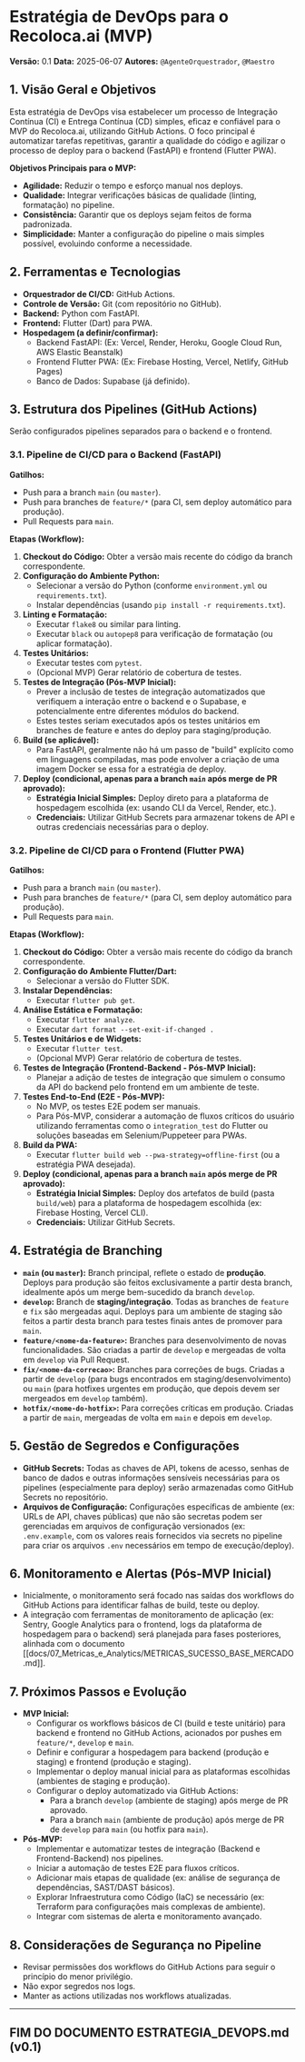 # Estratégia de DevOps para o Recoloca.ai (MVP)

**Versão:** 0.1
**Data:** 2025-06-07
**Autores:** `@AgenteOrquestrador`, `@Maestro`

## 1. Visão Geral e Objetivos

Esta estratégia de DevOps visa estabelecer um processo de Integração Contínua (CI) e Entrega Contínua (CD) simples, eficaz e confiável para o MVP do Recoloca.ai, utilizando GitHub Actions. O foco principal é automatizar tarefas repetitivas, garantir a qualidade do código e agilizar o processo de deploy para o backend (FastAPI) e frontend (Flutter PWA).

**Objetivos Principais para o MVP:**

*   **Agilidade:** Reduzir o tempo e esforço manual nos deploys.
*   **Qualidade:** Integrar verificações básicas de qualidade (linting, formatação) no pipeline.
*   **Consistência:** Garantir que os deploys sejam feitos de forma padronizada.
*   **Simplicidade:** Manter a configuração do pipeline o mais simples possível, evoluindo conforme a necessidade.

## 2. Ferramentas e Tecnologias

*   **Orquestrador de CI/CD:** GitHub Actions.
*   **Controle de Versão:** Git (com repositório no GitHub).
*   **Backend:** Python com FastAPI.
*   **Frontend:** Flutter (Dart) para PWA.
*   **Hospedagem (a definir/confirmar):**
    *   Backend FastAPI: (Ex: Vercel, Render, Heroku, Google Cloud Run, AWS Elastic Beanstalk)
    *   Frontend Flutter PWA: (Ex: Firebase Hosting, Vercel, Netlify, GitHub Pages)
    *   Banco de Dados: Supabase (já definido).

## 3. Estrutura dos Pipelines (GitHub Actions)

Serão configurados pipelines separados para o backend e o frontend.

### 3.1. Pipeline de CI/CD para o Backend (FastAPI)

**Gatilhos:**

*   Push para a branch `main` (ou `master`).
*   Push para branches de `feature/*` (para CI, sem deploy automático para produção).
*   Pull Requests para `main`.

**Etapas (Workflow):**

1.  **Checkout do Código:** Obter a versão mais recente do código da branch correspondente.
2.  **Configuração do Ambiente Python:**
    *   Selecionar a versão do Python (conforme `environment.yml` ou `requirements.txt`).
    *   Instalar dependências (usando `pip install -r requirements.txt`).
3.  **Linting e Formatação:**
    *   Executar `flake8` ou similar para linting.
    *   Executar `black` ou `autopep8` para verificação de formatação (ou aplicar formatação).
4.  **Testes Unitários:**
    *   Executar testes com `pytest`.
    *   (Opcional MVP) Gerar relatório de cobertura de testes.
5.  **Testes de Integração (Pós-MVP Inicial):**
    *   Prever a inclusão de testes de integração automatizados que verifiquem a interação entre o backend e o Supabase, e potencialmente entre diferentes módulos do backend.
    *   Estes testes seriam executados após os testes unitários em branches de feature e antes do deploy para staging/produção.
5.  **Build (se aplicável):**
    *   Para FastAPI, geralmente não há um passo de "build" explícito como em linguagens compiladas, mas pode envolver a criação de uma imagem Docker se essa for a estratégia de deploy.
6.  **Deploy (condicional, apenas para a branch `main` após merge de PR aprovado):**
    *   **Estratégia Inicial Simples:** Deploy direto para a plataforma de hospedagem escolhida (ex: usando CLI da Vercel, Render, etc.).
    *   **Credenciais:** Utilizar GitHub Secrets para armazenar tokens de API e outras credenciais necessárias para o deploy.

### 3.2. Pipeline de CI/CD para o Frontend (Flutter PWA)

**Gatilhos:**

*   Push para a branch `main` (ou `master`).
*   Push para branches de `feature/*` (para CI, sem deploy automático para produção).
*   Pull Requests para `main`.

**Etapas (Workflow):**

1.  **Checkout do Código:** Obter a versão mais recente do código da branch correspondente.
2.  **Configuração do Ambiente Flutter/Dart:**
    *   Selecionar a versão do Flutter SDK.
3.  **Instalar Dependências:**
    *   Executar `flutter pub get`.
4.  **Análise Estática e Formatação:**
    *   Executar `flutter analyze`.
    *   Executar `dart format --set-exit-if-changed .`
5.  **Testes Unitários e de Widgets:**
    *   Executar `flutter test`.
    *   (Opcional MVP) Gerar relatório de cobertura de testes.
6.  **Testes de Integração (Frontend-Backend - Pós-MVP Inicial):**
    *   Planejar a adição de testes de integração que simulem o consumo da API do backend pelo frontend em um ambiente de teste.
7.  **Testes End-to-End (E2E - Pós-MVP):**
    *   No MVP, os testes E2E podem ser manuais.
    *   Para Pós-MVP, considerar a automação de fluxos críticos do usuário utilizando ferramentas como o `integration_test` do Flutter ou soluções baseadas em Selenium/Puppeteer para PWAs.
6.  **Build da PWA:**
    *   Executar `flutter build web --pwa-strategy=offline-first` (ou a estratégia PWA desejada).
7.  **Deploy (condicional, apenas para a branch `main` após merge de PR aprovado):**
    *   **Estratégia Inicial Simples:** Deploy dos artefatos de build (pasta `build/web`) para a plataforma de hospedagem escolhida (ex: Firebase Hosting, Vercel CLI).
    *   **Credenciais:** Utilizar GitHub Secrets.

## 4. Estratégia de Branching

*   **`main` (ou `master`):** Branch principal, reflete o estado de **produção**. Deploys para produção são feitos exclusivamente a partir desta branch, idealmente após um merge bem-sucedido da branch `develop`.
*   **`develop`:** Branch de **staging/integração**. Todas as branches de `feature` e `fix` são mergeadas aqui. Deploys para um ambiente de staging são feitos a partir desta branch para testes finais antes de promover para `main`.
*   **`feature/<nome-da-feature>`:** Branches para desenvolvimento de novas funcionalidades. São criadas a partir de `develop` e mergeadas de volta em `develop` via Pull Request.
*   **`fix/<nome-da-correcao>`:** Branches para correções de bugs. Criadas a partir de `develop` (para bugs encontrados em staging/desenvolvimento) ou `main` (para hotfixes urgentes em produção, que depois devem ser mergeados em `develop` também).
*   **`hotfix/<nome-do-hotfix>`:** Para correções críticas em produção. Criadas a partir de `main`, mergeadas de volta em `main` e depois em `develop`.

## 5. Gestão de Segredos e Configurações

*   **GitHub Secrets:** Todas as chaves de API, tokens de acesso, senhas de banco de dados e outras informações sensíveis necessárias para os pipelines (especialmente para deploy) serão armazenadas como GitHub Secrets no repositório.
*   **Arquivos de Configuração:** Configurações específicas de ambiente (ex: URLs de API, chaves públicas) que não são secretas podem ser gerenciadas em arquivos de configuração versionados (ex: `.env.example`, com os valores reais fornecidos via secrets no pipeline para criar os arquivos `.env` necessários em tempo de execução/deploy).

## 6. Monitoramento e Alertas (Pós-MVP Inicial)

*   Inicialmente, o monitoramento será focado nas saídas dos workflows do GitHub Actions para identificar falhas de build, teste ou deploy.
*   A integração com ferramentas de monitoramento de aplicação (ex: Sentry, Google Analytics para o frontend, logs da plataforma de hospedagem para o backend) será planejada para fases posteriores, alinhada com o documento [[docs/07_Metricas_e_Analytics/METRICAS_SUCESSO_BASE_MERCADO.md]].

## 7. Próximos Passos e Evolução

*   **MVP Inicial:**
    *   Configurar os workflows básicos de CI (build e teste unitário) para backend e frontend no GitHub Actions, acionados por pushes em `feature/*`, `develop` e `main`.
    *   Definir e configurar a hospedagem para backend (produção e staging) e frontend (produção e staging).
    *   Implementar o deploy manual inicial para as plataformas escolhidas (ambientes de staging e produção).
    *   Configurar o deploy automatizado via GitHub Actions:
        *   Para a branch `develop` (ambiente de staging) após merge de PR aprovado.
        *   Para a branch `main` (ambiente de produção) após merge de PR de `develop` para `main` (ou hotfix para `main`).
*   **Pós-MVP:**
    *   Implementar e automatizar testes de integração (Backend e Frontend-Backend) nos pipelines.
    *   Iniciar a automação de testes E2E para fluxos críticos.
    *   Adicionar mais etapas de qualidade (ex: análise de segurança de dependências, SAST/DAST básicos).
    *   Explorar Infraestrutura como Código (IaC) se necessário (ex: Terraform para configurações mais complexas de ambiente).
    *   Integrar com sistemas de alerta e monitoramento avançado.

## 8. Considerações de Segurança no Pipeline

*   Revisar permissões dos workflows do GitHub Actions para seguir o princípio do menor privilégio.
*   Não expor segredos nos logs.
*   Manter as actions utilizadas nos workflows atualizadas.

---
FIM DO DOCUMENTO ESTRATEGIA_DEVOPS.md (v0.1)
---